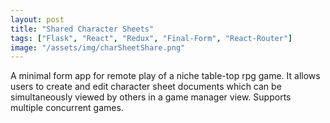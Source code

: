 ```yaml
---
layout: post
title: "Shared Character Sheets"
tags: ["Flask", "React", "Redux", "Final-Form", "React-Router"]
image: "/assets/img/charSheetShare.png"
---
```


A minimal form app for remote play of a niche table-top rpg game. It allows users to create and edit character sheet documents which can be simultaneously viewed by others in a game manager view. Supports multiple concurrent games.
